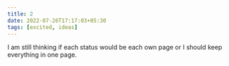 ```yaml
---
title: 2
date: 2022-07-26T17:17:03+05:30
tags: [excited, ideas]
---
```


I am still thinking if each status would be each own page or I should keep everything in one page.
